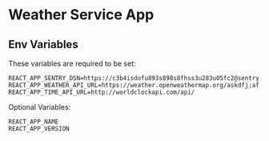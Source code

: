 # Weather Service App


## Env Variables
These variables are required to be set:

```
REACT_APP_SENTRY_DSN=https://c3b4isdofu893s898s8fhss3u283u05fc2@sentry.io/3129387
REACT_APP_WEATHER_API_URL=https://weather.openweathermap.org/askdfj;af
REACT_APP_TIME_API_URL=http://worldclockapi.com/api/
```

Optional Variables:

```
REACT_APP_NAME
REACT_APP_VERSION
```
